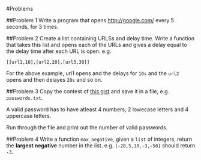 #Problems


##Problem 1
Write a program that opens http://google.com/ every 5 seconds, for 3 times.

##Problem 2
Create a list containing URLSs and delay time. Write a function that takes this list and opens each of the URLs and gives a delay equal to the delay time after each URL is open. 
e.g. 
```
[[url1,10],[url2,20],[url3,30]]
```

For the above example, url1 opens and the delays for `10s` and the `url2` opens and then delayes `20s` and so on.

##Problem 3
Copy the contest of [this gist](https://gist.github.com/andela-cnnadi/3813f2a5e3e01931493e) and save it in a file, e.g. `passwords.txt`. 

A valid password has to have atleast 4 numbers, 2 lowecase letters and 4 uppercase letters.

Run through the file and print out the number of valid passwords.

##Problem 4
Write a function `max_negative`, given a `list` of integers, return the **largest negative** number in the list. e.g. `[-20,5,10,-3,-50]` should return `-3`.